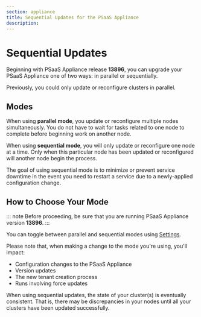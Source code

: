 ```yaml
---
section: appliance
title: Sequential Updates for the PSaaS Appliance
description:
---
```

# Sequential Updates

Beginning with PSaaS Appliance release **13896**, you can upgrade your PSaaS Appliance one of two ways: in parallel or sequentially.

Previously, you could only update or reconfigure clusters in parallel.

## Modes

When using **parallel mode**, you update or reconfigure multiple nodes simultaneously. You do not have to wait for tasks related to one node to complete before beginning work on another node.

When using **sequential mode**, you will only update or reconfigure one node at a time. Only when this particular node has been updated or reconfigured will another node begin the process. 

The goal of using sequential mode is to minimize or prevent service downtime in the event you need to restart a service due to a newly-applied configuration change.

## How to Choose Your Mode

::: note
Before proceeding, be sure that you are running PSaaS Appliance version **13896**.
:::

You can toggle between parallel and sequential modes using [Settings](${manage_url}/configuration/#settings).

Please note that, when making a change to the mode you're using, you'll impact:

* Configuration changes to the PSaaS Appliance
* Version updates
* The new tenant creation process
* Runs involving force updates

When using sequential updates, the state of your cluster(s) is eventually consistent. That is, there may be discrepancies in your nodes until all your clusters have been updated successfully.